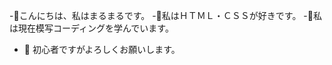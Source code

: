 -👋こんにちは、私はまるまるです。
-👀私はＨＴＭＬ・ＣＳＳが好きです。
-🌱私は現在模写コーディングを学んでいます。
- 💞️ 初心者ですがよろしくお願いします。

<!---
marumaru-hik/marumaru-hik is a ✨ special ✨ repository because its `README.md` (this file) appears on your GitHub profile.
You can click the Preview link to take a look at your changes.
--->
